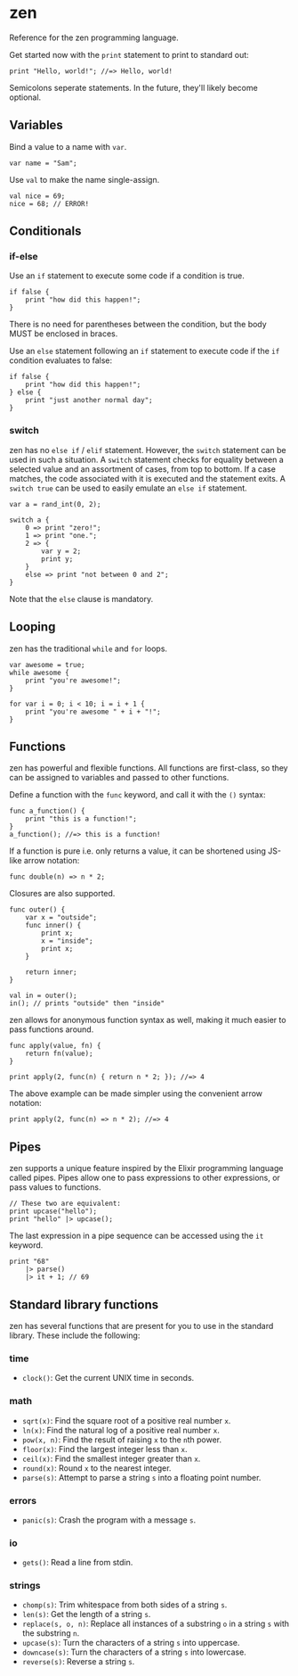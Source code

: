 # zen

Reference for the zen programming language.

Get started now with the `print` statement to print to standard out:

```zen
print "Hello, world!"; //=> Hello, world!
```

Semicolons seperate statements. In the future, they'll likely become optional.

## Variables

Bind a value to a name with `var`.

```
var name = "Sam";
```

Use `val` to make the name single-assign.

```
val nice = 69;
nice = 68; // ERROR!
```

## Conditionals

### if-else

Use an `if` statement to execute some code if a condition is true.

```
if false {
    print "how did this happen!";
}
```

There is no need for parentheses between the condition, but the body MUST be
enclosed in braces.

Use an `else` statement following an `if` statement to execute code if the `if`
condition evaluates to false:

```
if false {
    print "how did this happen!";
} else {
    print "just another normal day";
}
```

### switch

zen has no `else if` / `elif` statement. However, the `switch` statement can be
used in such a situation. A `switch` statement checks for equality between a
selected value and an assortment of cases, from top to bottom. If a case matches,
the code associated with it is executed and the statement exits. A `switch true` 
can be used to easily emulate an `else if` statement.

```
var a = rand_int(0, 2);

switch a {
    0 => print "zero!";
    1 => print "one.";
    2 => {
        var y = 2;
        print y;
    }
    else => print "not between 0 and 2";
}
```

Note that the `else` clause is mandatory.

## Looping

zen has the traditional `while` and `for` loops.

```
var awesome = true;
while awesome {
    print "you're awesome!";
}

for var i = 0; i < 10; i = i + 1 {
    print "you're awesome " + i + "!";
}
```

## Functions

zen has powerful and flexible functions. All functions are first-class, so they can
be assigned to variables and passed to other functions.

Define a function with the `func` keyword, and call it with the `()` syntax:

```
func a_function() {
    print "this is a function!";
}
a_function(); //=> this is a function!
```

If a function is pure i.e. only returns a value, it can be shortened using JS-like
arrow notation:

```
func double(n) => n * 2;
```

Closures are also supported.

```
func outer() {
    var x = "outside";
    func inner() {
        print x;
        x = "inside";
        print x;
    }

    return inner;
}

val in = outer();
in(); // prints "outside" then "inside"
```

zen allows for anonymous function syntax as well, making it much easier to pass
functions around.

```
func apply(value, fn) {
    return fn(value);
}

print apply(2, func(n) { return n * 2; }); //=> 4
```

The above example can be made simpler using the convenient arrow notation:

```
print apply(2, func(n) => n * 2); //=> 4
```

## Pipes

zen supports a unique feature inspired by the Elixir programming language called
pipes. Pipes allow one to pass expressions to other expressions, or pass values
to functions.

```zen
// These two are equivalent:
print upcase("hello");
print "hello" |> upcase();
```

The last expression in a pipe sequence can be accessed using the `it` keyword.

```zen
print "68"
    |> parse()
    |> it + 1; // 69
```

## Standard library functions

zen has several functions that are present for you to use in the standard library.
These include the following:

### time

- `clock()`: Get the current UNIX time in seconds.

### math

- `sqrt(x)`: Find the square root of a positive real number `x`.
- `ln(x)`: Find the natural log of a positive real number `x`.
- `pow(x, n)`: Find the result of raising `x` to the `n`th power.
- `floor(x)`: Find the largest integer less than `x`.
- `ceil(x)`: Find the smallest integer greater than `x`.
- `round(x)`: Round `x` to the nearest integer.
- `parse(s)`: Attempt to parse a string `s` into a floating point number.

### errors

- `panic(s)`: Crash the program with a message `s`.

### io

- `gets()`: Read a line from stdin.

### strings

- `chomp(s)`: Trim whitespace from both sides of a string `s`.
- `len(s)`: Get the length of a string `s`.
- `replace(s, o, n)`: Replace all instances of a substring `o` in a string `s` with the substring `n`.
- `upcase(s)`: Turn the characters of a string `s` into uppercase.
- `downcase(s)`: Turn the characters of a string `s` into lowercase.
- `reverse(s)`: Reverse a string `s`.
